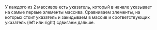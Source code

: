 У каждого из 2 массивов есть указатель, который в начале указывает на самые первые элементы массива. Сравниваем элементы, на которых стоит указатель и закидываем в массив и соответствующих указатель (left или right) сдвигаем дальше. 